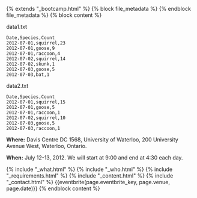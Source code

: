{% extends "_bootcamp.html" %} {% block file_metadata %}  {% endblock
file_metadata %} {% block content %}

data1.txt

    
    Date,Species,Count
    2012-07-01,squirrel,23
    2012-07-01,goose,9
    2012-07-01,raccoon,4
    2012-07-02,squirrel,14
    2012-07-02,skunk,1
    2012-07-03,goose,5
    2012-07-03,bat,1

data2.txt

    
    Date,Species,Count
    2012-07-01,squirrel,15
    2012-07-01,goose,5
    2012-07-01,raccoon,1
    2012-07-02,squirrel,10
    2012-07-03,goose,5
    2012-07-03,raccoon,1

**Where:** Davis Centre DC 1568, University of Waterloo, 200 University Avenue West, Waterloo, Ontario.

**When:** July 12-13, 2012. We will start at 9:00 and end at 4:30 each day.

{% include "_what.html" %} {% include "_who.html" %} {% include
"_requirements.html" %} {% include "_content.html" %} {% include
"_contact.html" %} {{eventbrite(page.eventbrite_key, page.venue, page.date)}}
{% endblock content %}


